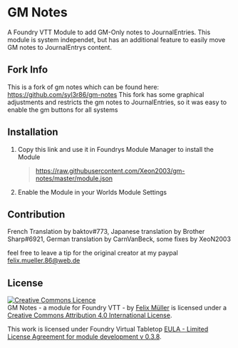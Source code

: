 # GM Notes
A Foundry VTT Module to add GM-Only notes to JournalEntries.
This module is system independet, but has an additional feature to easily move GM notes to JournalEntrys content.

## Fork Info
This is a fork of gm notes which can be found here: https://github.com/syl3r86/gm-notes 
This fork has some graphical adjustments and restricts the gm notes to JournalEntries, so it was easy to enable the gm buttons for all systems

## Installation
1. Copy this link and use it in Foundrys Module Manager to install the Module

    > https://raw.githubusercontent.com/Xeon2003/gm-notes/master/module.json
    
2. Enable the Module in your Worlds Module Settings

## Contribution
French Translation by baktov#773, 
Japanese translation by Brother Sharp#6921, 
German translation by CarnVanBeck,
some fixes by XeoN2003

feel free to leave a tip for the original creator at my paypal felix.mueller.86@web.de

## License
<a rel="license" href="http://creativecommons.org/licenses/by/4.0/"><img alt="Creative Commons Licence" style="border-width:0" src="https://i.creativecommons.org/l/by/4.0/88x31.png" /></a><br /><span xmlns:dct="http://purl.org/dc/terms/" property="dct:title">GM Notes - a module for Foundry VTT -</span> by <a xmlns:cc="http://creativecommons.org/ns#" href="https://github.com/syl3r86?tab=repositories" property="cc:attributionName" rel="cc:attributionURL">Felix Müller</a> is licensed under a <a rel="license" href="http://creativecommons.org/licenses/by/4.0/">Creative Commons Attribution 4.0 International License</a>.

This work is licensed under Foundry Virtual Tabletop [EULA - Limited License Agreement for module development v 0.3.8](http://foundryvtt.com/pages/license.html).
